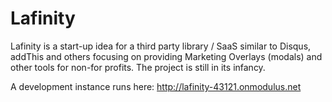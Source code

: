 # Lafinity

Lafinity is a start-up idea for a third party library / SaaS similar to Disqus, addThis and others focusing on providing Marketing Overlays (modals) and other tools for non-for profits.
The project is still in its infancy. 

A development instance runs here:
http://lafinity-43121.onmodulus.net 
